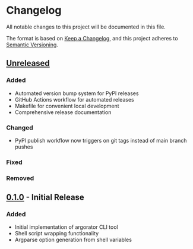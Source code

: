 # Changelog

All notable changes to this project will be documented in this file.

The format is based on [Keep a Changelog](https://keepachangelog.com/en/1.0.0/),
and this project adheres to [Semantic Versioning](https://semver.org/spec/v2.0.0.html).

## [Unreleased]

### Added
- Automated version bump system for PyPI releases
- GitHub Actions workflow for automated releases
- Makefile for convenient local development
- Comprehensive release documentation

### Changed
- PyPI publish workflow now triggers on git tags instead of main branch pushes

### Fixed

### Removed

## [0.1.0] - Initial Release

### Added
- Initial implementation of argorator CLI tool
- Shell script wrapping functionality
- Argparse option generation from shell variables

[Unreleased]: https://github.com/yourusername/argorator/compare/v0.1.0...HEAD
[0.1.0]: https://github.com/yourusername/argorator/releases/tag/v0.1.0